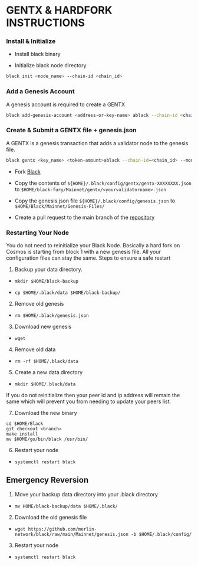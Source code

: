 # GENTX & HARDFORK INSTRUCTIONS

### Install & Initialize 

* Install black binary

* Initialize black node directory 
```bash
black init <node_name> --chain-id <chain_id>
```
### Add a Genesis Account
A genesis account is required to create a GENTX

```bash
black add-genesis-account <address-or-key-name> ablack --chain-id <chain-id>
```
### Create & Submit a GENTX file + genesis.json
A GENTX is a genesis transaction that adds a validator node to the genesis file.
```bash
black gentx <key_name> <token-amount>ablack --chain-id=<chain_id> --moniker=<your_moniker> --commission-max-change-rate=0.01 --commission-max-rate=0.10 --commission-rate=0.05 --details="<details here>" --security-contact="<email>" --website="<website>"
```
* Fork [Black](https://github.com/merlin-network/black)

* Copy the contents of `${HOME}/.black/config/gentx/gentx-XXXXXXXX.json` to `$HOME/black-fury/Mainnet/gentx/<yourvalidatorname>.json`

* Copy the genesis.json file `${HOME}/.black/config/genesis.json` to `$HOME/Black/Mainnet/Genesis-Files/`

* Create a pull request to the main branch of the [repository](https://github.com/merlin-network/black/Mainnet/gentx)

### Restarting Your Node

You do not need to reinitialize your Black Node. Basically a hard fork on Cosmos is starting from block 1 with a new genesis file. All your configuration files can stay the same. Steps to ensure a safe restart

1) Backup your data directory. 
* `mkdir $HOME/black-backup` 

* `cp $HOME/.black/data $HOME/black-backup/`

2) Remove old genesis 

* `rm $HOME/.black/genesis.json`

3) Download new genesis

* `wget`

4) Remove old data

* `rm -rf $HOME/.black/data`

5) Create a new data directory

* `mkdir $HOME/.black/data`

If you do not reinitialize then your peer id and ip address will remain the same which will prevent you from needing to update your peers list.

7) Download the new binary
```
cd $HOME/Black
git checkout <branch>
make install
mv $HOME/go/bin/black /usr/bin/
```


6) Restart your node

* `systemctl restart black`

## Emergency Reversion

1) Move your backup data directory into your .black directory 

* `mv HOME/black-backup/data $HOME/.black/`

2) Download the old genesis file

* `wget https://github.com/merlin-network/black/raw/main/Mainnet/genesis.json -b $HOME/.black/config/`

3) Restart your node

* `systemctl restart black`
